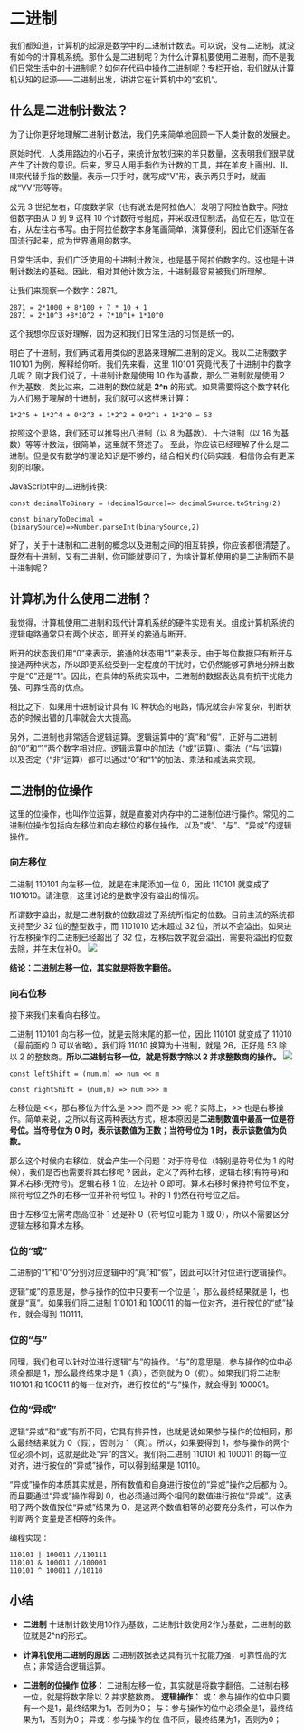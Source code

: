 # 二进制

我们都知道，计算机的起源是数学中的二进制计数法。可以说，没有二进制，就没有如今的计算机系统。那什么是二进制呢？为什么计算机要使用二进制，而不是我们日常生活中的十进制呢？如何在代码中操作二进制呢？专栏开始，我们就从计算机认知的起源——二进制出发，讲讲它在计算机中的“玄机“。

## 什么是二进制计数法？
为了让你更好地理解二进制计数法，我们先来简单地回顾一下人类计数的发展史。

原始时代，人类用路边的小石子，来统计放牧归来的羊只数量，这表明我们很早就产生了计数的意识。后来，罗马人用手指作为计数的工具，并在羊皮上画出Ⅰ、Ⅱ、Ⅲ来代替手指的数量。表示一只手时，就写成“Ⅴ”形，表示两只手时，就画成“ⅤⅤ”形等等。

公元 3 世纪左右，印度数学家（也有说法是阿拉伯人）发明了阿拉伯数字。阿拉伯数字由从 0 到 9 这样 10 个计数符号组成，并采取进位制法，高位在左，低位在右，从左往右书写。由于阿拉伯数字本身笔画简单，演算便利，因此它们逐渐在各国流行起来，成为世界通用的数字。

日常生活中，我们广泛使用的十进制计数法，也是基于阿拉伯数字的。这也是十进制计数法的基础。因此，相对其他计数方法，十进制最容易被我们所理解。

让我们来观察一个数字：2871。
```
2871 = 2*1000 + 8*100 + 7 * 10 + 1
2871 = 2*10^3 +8*10^2 + 7*10^1+ 1*10^0
```

这个我想你应该好理解，因为这和我们日常生活的习惯是统一的。

明白了十进制，我们再试着用类似的思路来理解二进制的定义。我以二进制数字 110101 为例，解释给你听。我们先来看，这里 110101 究竟代表了十进制中的数字几呢？
刚才我们说了，十进制计数是使用 10 作为基数，那么二进制就是使用 2 作为基数，类比过来，二进制的数位就是 **2^n** 的形式。如果需要将这个数字转化为人们易于理解的十进制，我们就可以这样来计算：
```
1*2^5 + 1*2^4 + 0*2^3 + 1*2^2 + 0*2^1 + 1*2^0 = 53
```
按照这个思路，我们还可以推导出八进制（以 8 为基数）、十六进制（以 16 为基数）等等计数法，很简单，这里就不赘述了。
至此，你应该已经理解了什么是二进制。但是仅有数学的理论知识是不够的，结合相关的代码实践，相信你会有更深刻的印象。

JavaScript中的二进制转换:
```
const decimalToBinary = (decimalSource)=> decimalSource.toString(2)

const binaryToDecimal = (binarySource)=>Number.parseInt(binarySource,2)
```

好了，关于十进制和二进制的概念以及进制之间的相互转换，你应该都很清楚了。既然有十进制，又有二进制，你可能就要问了，为啥计算机使用的是二进制而不是十进制呢？

## 计算机为什么使用二进制？
我觉得，计算机使用二进制和现代计算机系统的硬件实现有关。组成计算机系统的逻辑电路通常只有两个状态，即开关的接通与断开。

断开的状态我们用“0”来表示，接通的状态用“1”来表示。由于每位数据只有断开与接通两种状态，所以即便系统受到一定程度的干扰时，它仍然能够可靠地分辨出数字是“0”还是“1”。因此，在具体的系统实现中，二进制的数据表达具有抗干扰能力强、可靠性高的优点。

相比之下，如果用十进制设计具有 10 种状态的电路，情况就会非常复杂，判断状态的时候出错的几率就会大大提高。

另外，二进制也非常适合逻辑运算。逻辑运算中的“真”和“假”，正好与二进制的“0”和“1”两个数字相对应。逻辑运算中的加法（“或”运算）、乘法（“与”运算）以及否定（“非”运算）都可以通过“0”和“1”的加法、乘法和减法来实现。

## 二进制的位操作

这里的位操作，也叫作位运算，就是直接对内存中的二进制位进行操作。常见的二进制位操作包括向左移位和向右移位的移位操作，以及“或”、“与”、“异或”的逻辑操作。

### 向左移位
二进制 110101 向左移一位，就是在末尾添加一位 0，因此 110101 就变成了 1101010。请注意，这里讨论的是数字没有溢出的情况。

所谓数字溢出，就是二进制数的位数超过了系统所指定的位数。目前主流的系统都支持至少 32 位的整型数字，而 1101010 远未超过 32 位，所以不会溢出。如果进行左移操作的二进制已经超出了 32 位，左移后数字就会溢出，需要将溢出的位数去除，并在末位补0。
![](https://i.imgur.com/lBntn03.jpg)

**结论：二进制左移一位，其实就是将数字翻倍。**

### 向右位移
接下来我们来看向右移位。

二进制 110101 向右移一位，就是去除末尾的那一位，因此 110101 就变成了 11010（最前面的 0 可以省略）。我们将 11010 换算为十进制，就是 26，正好是 53 除以 2 的整数商。**所以二进制右移一位，就是将数字除以 2 并求整数商的操作。**
![](https://i.imgur.com/XSaTsfB.jpg)

```
const leftShift = (num,m) => num << m

const rightShift = (num,m) => num >>> m
```

左移位是 <<，那右移位为什么是 >>> 而不是 >> 呢？实际上，>> 也是右移操作。简单来说，之所以有这两种表达方式，根本原因是**二进制数值中最高一位是符号位。当符号位为 0 时，表示该数值为正数；当符号位为 1 时，表示该数值为负数。**

那么这个时候向右移位，就会产生一个问题：对于符号位（特别是符号位为 1 的时候），我们是否也需要将其右移呢？因此，定义了两种右移，逻辑右移(有符号)和算术右移(无符号)。逻辑右移 1 位，左边补 0 即可。算术右移时保持符号位不变，除符号位之外的右移一位并补符号位 1。补的 1 仍然在符号位之后。

由于左移位无需考虑高位补 1 还是补 0（符号位可能为 1 或 0），所以不需要区分逻辑左移和算术左移。

### 位的“或”
二进制的“1”和“0”分别对应逻辑中的“真”和“假”，因此可以针对位进行逻辑操作。

逻辑“或”的意思是，参与操作的位中只要有一个位是 1，那么最终结果就是 1，也就是“真”。如果我们将二进制 110101 和 100011 的每一位对齐，进行按位的“或”操作，就会得到 110111。

### 位的“与”
同理，我们也可以针对位进行逻辑“与”的操作。“与”的意思是，参与操作的位中必须全都是 1，那么最终结果才是 1（真），否则就为 0（假）。如果我们将二进制 110101 和 100011 的每一位对齐，进行按位的“与”操作，就会得到 100001。

### 位的“异或”
逻辑“异或”和“或”有所不同，它具有排异性，也就是说如果参与操作的位相同，那么最终结果就为 0（假），否则为 1（真）。所以，如果要得到 1，参与操作的两个位必须不同，这就是此处“异”的含义。我们将二进制 110101 和 100011 的每一位对齐，进行按位的“异或”操作，可以得到结果是 10110。

“异或”操作的本质其实就是，所有数值和自身进行按位的“异或”操作之后都为 0。而且要通过“异或”操作得到 0，也必须通过两个相同的数值进行按位“异或”。这表明了两个数值按位“异或”结果为 0，是这两个数值相等的必要充分条件，可以作为判断两个变量是否相等的条件。

编程实现：
```
110101 | 100011 //110111
110101 & 100011 //100001
110101 ^ 100011 //10110
```

## 小结
- **二进制**
十进制计数使用10作为基数，二进制计数使用2作为基数，二进制的数位就是2^n的形式。

- **计算机使用二进制的原因**
二进制数据表达具有抗干扰能力强，可靠性高的优点；非常适合逻辑运算。

- **二进制的位操作**
**位移：**
二进制左移一位，其实就是将数字翻倍。二进制右移一位，就是将数字除以 2 并求整数商。
**逻辑操作：**
或：参与操作的位中只要有一个是1，最终结果为1，否则为0；
与：参与操作的位中必须全是1，最终结果为1，否则为0；
异或：参与操作的位 值不同，最终结果为1，否则为0；


